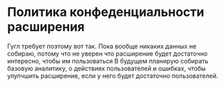 # Политика конфеденциальности расширения
Гугл требует поэтому вот так.
Пока вообще никаких данных не собираю, потому что не уверен что расширение будет достаточно интересно, чтобы им пользоваться
В будущем планирую собирать базовую аналитику, о действиях пользователей и ошибках, чтобы улулчшить расширение, если у него будет достаточно пользователей.